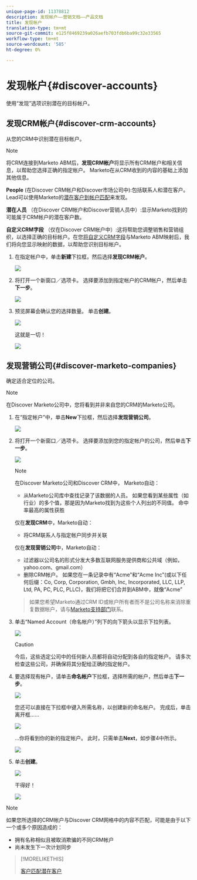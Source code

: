 ```yaml
---
unique-page-id: 11378812
description: 发现帐户——营销文档——产品文档
title: 发现帐户
translation-type: tm+mt
source-git-commit: e125f8469239a026aefb703fdb6ba99c32e33565
workflow-type: tm+mt
source-wordcount: '585'
ht-degree: 0%

---
```



# 发现帐户{#discover-accounts}

使用“发现”选项识别潜在的目标帐户。

## 发现CRM帐户{#discover-crm-accounts}

从您的CRM中识别潜在目标帐户。

>[!NOTE]
>
>将CRM连接到Marketo ABM后，**发现CRM帐户**&#x200B;将显示所有CRM帐户和相关信息，以帮助您选择正确的指定帐户。 Marketo在从CRM收到的内容的基础上添加其他信息。

**People** (在Discover CRM帐户和Discover市场公司中):包括联系人和潜在客户。Lead可以使用Marketo的[潜在客户到帐户匹配](/help/marketo/product-docs/account-based-marketing/target/named-accounts/lead-to-account-matching.md)来发现。

**潜在人员** （在Discover CRM帐户和Discover营销人员中）:显示Marketo找到的可能属于CRM帐户的潜在客户数。

**自定义CRM字段** （仅在Discover CRM帐户中）:这将帮助您调整销售和营销组织，以选择正确的目标帐户。在您[将自定义CRM字段](/help/marketo/product-docs/account-based-marketing/setup-abm/create-a-custom-field-for-crm-discovery.md)与Marketo ABM映射后，我们将向您显示映射的数据，以帮助您识别目标帐户。

1. 在指定帐户中，单击&#x200B;**新建**&#x200B;下拉框，然后选择&#x200B;**发现CRM帐户**。

   ![](assets/disc-crm-one.png)

1. 将打开一个新窗口／选项卡。 选择要添加到指定帐户的CRM帐户，然后单击&#x200B;**下一步**。

   ![](assets/disc-crm-two.png)

1. 预览屏幕会确认您的选择数量。 单击&#x200B;**创建**。

   ![](assets/disc-three.png)

   这就是一切！

   ![](assets/disc-four.png)

## 发现营销公司{#discover-marketo-companies}

确定适合定位的公司。

>[!NOTE]
>
>在Discover Marketo公司中，您将看到并非来自您的CRM的Marketo公司。

1. 在“指定帐户”中，单击&#x200B;**New**&#x200B;下拉框，然后选择&#x200B;**发现营销公司**。

   ![](assets/one-1.png)

1. 将打开一个新窗口／选项卡。 选择要添加到您的指定帐户的公司，然后单击&#x200B;**下一步**。

   ![](assets/disc-comp-two.png)

   >[!NOTE]
   >
   >在Discover Marketo公司和Discover CRM中， Marketo自动：
   >
   >* 从Marketo公司库中查找记录了该数据的人员。 如果您看到某些属性（如行业）的多个值，那是因为Marketo找到为这些个人列出的不同值。 命中率最高的属性获胜
   >
   >仅在&#x200B;**发现CRM**&#x200B;中，Marketo自动：
   >
   >* 将CRM联系人与指定帐户同步并关联
   >
   >仅在&#x200B;**发现营销公司**&#x200B;中，Marketo自动：
   >
   >* 过滤器以公司名的形式分发大多数互联网服务提供商和公共域（例如，yahoo.com、gmail.com）
      >
      >
   * 删除CRM帐户。 如果您在一条记录中有“Acme”和“Acme Inc”(或以下任何后缀：Co, Corp, Corporation, Gmbh, Inc, Incorporated, LLC, LLP, Ltd, PA, PC, PLC, PLLC)，我们将把它们合并到ABM中，就像“Acme”
   >
   >如果您希望Marketo通过CRM ID或帐户所有者而不是公司名称来消除重复数据帐户，请与[Marketo支持部门](https://nation.marketo.com/t5/Support/ct-p/Support)联系。

1. 单击“Named Account（命名帐户）”列下的向下箭头以显示下拉列表。

   ![](assets/disc-comp-three.png)

   >[!CAUTION]
   >
   >今后，这些选定公司中的任何新人员都将自动分配到各自的指定帐户。 请多次检查这些公司，并确保将其分配给正确的指定帐户。

1. 要选择现有帐户，请单击&#x200B;**命名帐户**&#x200B;下拉框，选择所需的帐户，然后单击&#x200B;**下一步**。

   ![](assets/disc-comp-four.png)

   您还可以直接在下拉框中键入所需名称，以创建新的命名帐户。 完成后，单击离开框……

   ![](assets/disc-comp-five.png)

   ...你将看到你的新的指定帐户。 此时，只需单击&#x200B;**Next**，如步骤4中所示。

   ![](assets/disc-comp-six.png)

1. 单击&#x200B;**创建**。

   ![](assets/disc-comp-seven.png)

   干得好！

   ![](assets/disc-co-six.png)

>[!NOTE]
>
>如果您所选择的CRM帐户与Discover CRM网格中的内容不匹配，可能是由于以下一个或多个原因造成的：
>
>* 拥有名称相似且被取消欺骗的不同CRM帐户
>* 尚未发生下一次计划同步


>[!MORELIKETHIS]
>
>[客户匹配潜在客户](/help/marketo/product-docs/account-based-marketing/target/named-accounts/lead-to-account-matching.md)
